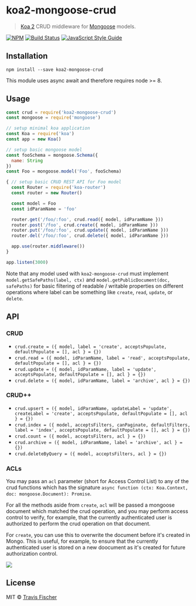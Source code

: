 # koa2-mongoose-crud

> [Koa 2](http://koajs.com/) CRUD middleware for [Mongoose](http://mongoosejs.com/) models.

[![NPM](https://img.shields.io/npm/v/koa2-mongoose-crud.svg)](https://www.npmjs.com/package/koa2-mongoose-crud) [![Build Status](https://travis-ci.com/transitive-bullshit/koa2-mongoose-crud.svg?branch=master)](https://travis-ci.com/transitive-bullshit/koa2-mongoose-crud) [![JavaScript Style Guide](https://img.shields.io/badge/code_style-standard-brightgreen.svg)](https://standardjs.com)

## Installation

```
npm install --save koa2-mongoose-crud
```

This module uses async await and therefore requires node >= 8.

## Usage

```js
const crud = require('koa2-mongoose-crud')
const mongoose = require('mongoose')

// setup minimal koa application
const Koa = require('koa')
const app = new Koa()

// setup basic mongoose model
const fooSchema = mongoose.Schema({
  name: String
})
const Foo = mongoose.model('Foo', fooSchema)

{ // setup basic CRUD REST API for Foo model
  const Router = require('koa-router')
  const router = new Router()

  const model = Foo
  const idParamName = 'foo'

  router.get('/foo/:foo', crud.read({ model, idParamName }))
  router.post('/foo', crud.create({ model, idParamName }))
  router.put('/foo/:foo', crud.update({ model, idParamName }))
  router.del('/foo/:foo', crud.delete({ model, idParamName }))

  app.use(router.middleware())
}

app.listen(3000)
```

Note that any model used with `koa2-mongoose-crud` must implement `model.getSafePaths(label, ctx)` and `model.getPublicDocument(doc, safePaths)` for basic filtering of readable / writable properties on different operations where label can be something like `create`, `read`, `update`, or `delete`.

## API

### CRUD

* `crud.create = ({ model, label = 'create', acceptsPopulate, defaultPopulate = [], acl } = {})`
* `crud.read = ({ model, idParamName, label = 'read', acceptsPopulate, defaultPopulate = [], acl } = {})`
* `crud.update = ({ model, idParamName, label = 'update', acceptsPopulate, defaultPopulate = [], acl } = {})`
* `crud.delete = ({ model, idParamName, label = 'archive', acl } = {})`

### CRUD++

* `crud.upsert = ({ model, idParamName, updateLabel = 'update', createLabel = 'create', acceptsPopulate, defaultPopulate = [], acl } = {})`
* `crud.index = ({ model, acceptsFilters, canPaginate, defaultFilters, label = 'index', acceptsPopulate, defaultPopulate = [], acl } = {})`
* `crud.count = ({ model, acceptsFilters, acl } = {})`
* `crud.archive = ({ model, idParamName, label = 'archive', acl } = {})`
* `crud.deleteByQuery = ({ model, acceptsFilters, acl } = {})`

### ACLs

You may pass an `acl` parameter (short for Access Control List) to any of the crud functions which has the signature `async function (ctx: Koa.Context, doc: mongoose.Document): Promise`.

For all the methods aside from `create`, `acl` will be passed a mongoose document which matched the crud operation, and you may perform access control to verify, for example, that the currently authenticated user is authorized to perform the crud operation on that document.

For `create`, you can use this to overwrite the document before it's created in Mongo. This is useful, for example, to ensure that the currently authenticated user is stored on a new doocument as it's created for future authorization control.

![](https://media.giphy.com/media/l3V0mgFspVuDAJK9y/giphy.gif)

## License

MIT © [Travis Fischer](https://transitivebullsh.it)
